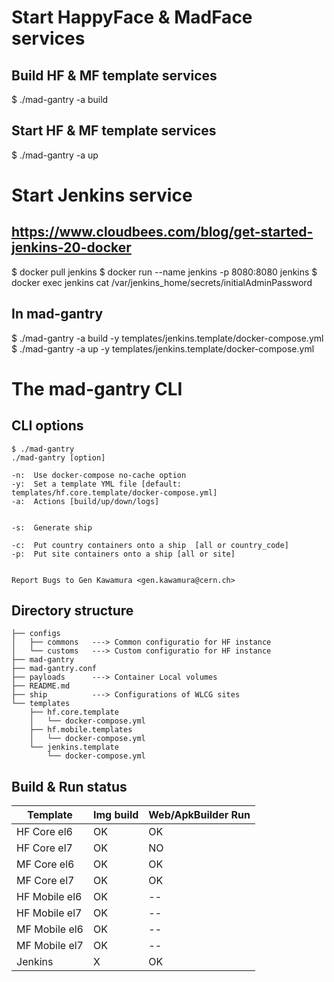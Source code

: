# Start HappyFace & MadFace services
## Build HF & MF template services 
$ ./mad-gantry -a build

## Start HF & MF template services
$ ./mad-gantry -a up


# Start Jenkins service
## https://www.cloudbees.com/blog/get-started-jenkins-20-docker

$ docker pull jenkins
$ docker run --name jenkins -p 8080:8080 jenkins
$ docker exec jenkins cat /var/jenkins_home/secrets/initialAdminPassword

## In mad-gantry
$ ./mad-gantry -a build -y templates/jenkins.template/docker-compose.yml
$ ./mad-gantry -a up -y templates/jenkins.template/docker-compose.yml


# The mad-gantry CLI
## CLI options
    $ ./mad-gantry
    ./mad-gantry [option]
   
    -n:  Use docker-compose no-cache option
    -y:  Set a template YML file [default: templates/hf.core.template/docker-compose.yml]
    -a:  Actions [build/up/down/logs]
    
    
    -s:  Generate ship
    
    -c:  Put country containers onto a ship  [all or country_code]
    -p:  Put site containers onto a ship [all or site]
    
    
    Report Bugs to Gen Kawamura <gen.kawamura@cern.ch>



## Directory structure

    ├── configs
    │   ├── commons   ---> Common configuratio for HF instance
    │   └── customs   ---> Custom configuratio for HF instance
    ├── mad-gantry
    ├── mad-gantry.conf
    ├── payloads      ---> Container Local volumes
    ├── README.md
    ├── ship          ---> Configurations of WLCG sites
    └── templates
        ├── hf.core.template
        │   └── docker-compose.yml
        ├── hf.mobile.templates
        │   └── docker-compose.yml
        └── jenkins.template
            └── docker-compose.yml

## Build & Run status
| Template | Img build | Web/ApkBuilder Run |
----|----|----
| HF Core el6 | OK | OK |
| HF Core el7 | OK | NO |
| MF Core el6 | OK | OK |
| MF Core el7 | OK | OK |
| HF Mobile el6 | OK | -- |
| HF Mobile el7 | OK | -- |
| MF Mobile el6 | OK | -- |
| MF Mobile el7 | OK | -- |
| Jenkins | X | OK |

